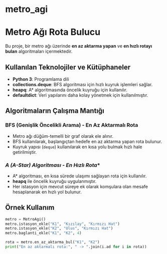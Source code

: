 # metro_agi
# Metro Ağı Rota Bulucu

Bu proje, bir metro ağı üzerinde **en az aktarma yapan** ve **en hızlı rotayı bulan** algoritmaları içermektedir.

## Kullanılan Teknolojiler ve Kütüphaneler

- **Python 3**: Programlama dili
- **collections.deque**: BFS algoritması için hızlı kuyruk işlemleri sağlar.
- **heapq**: A* algoritmasında öncelik kuyruğu için kullanılır.
- **defaultdict**: Veri yapılarını daha kolay yönetmek için kullanılmıştır.

## Algoritmaların Çalışma Mantığı

### **BFS (Genişlik Öncelikli Arama) - En Az Aktarmalı Rota**
- Metro ağı düğüm-temelli bir graf olarak ele alınır.
- BFS kullanılarak, başlangıçtan hedefe en az aktarma yapan rota bulunur.
- Kuyruk yapısı (`deque`) kullanılarak en kısa yolu bulmak hızlı hale getirilmiştir.

### **A* (A-Star) Algoritması - En Hızlı Rota**
- A* algoritması, en kısa sürede ulaşımı sağlayan rota için kullanılır.
- **heapq** ile öncelik kuyruğu uygulanmıştır.
- Her istasyon için mevcut süreye ek olarak komşulara olan mesafe hesaplanarak en hızlı yol bulunur.

## Örnek Kullanım

```python
metro = MetroAgi()
metro.istasyon_ekle("K1", "Kızılay", "Kırmızı Hat")
metro.istasyon_ekle("K2", "Ulus", "Kırmızı Hat")
metro.baglanti_ekle("K1", "K2", 4)

rota = metro.en_az_aktarma_bul("K1", "K2")
print("En az aktarmalı rota:", " -> ".join(i.ad for i in rota))
